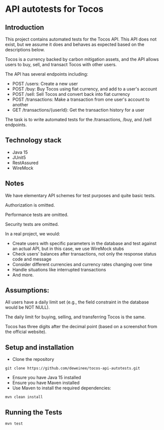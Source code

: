 # API autotests for Tocos

## Introduction

This project contains automated tests for the Tocos API. This API does not exist, but we assume it does and behaves as expected based on the descriptions below.

Tocos is a currency backed by carbon mitigation assets, and the API allows users to buy, sell, and transact Tocos with other users.

The API has several endpoints including:

- POST /users: Create a new user
- POST /buy: Buy Tocos using fiat currency, and add to a user's account
- POST /sell: Sell Tocos and convert back into fiat currency
- POST /transactions: Make a transaction from one user's account to another
- GET /transactions/{userId}: Get the transaction history for a user

The task is to write automated tests for the /transactions, /buy, and /sell endpoints.


## Technology stack

- Java 15
- JUnit5
- RestAssured
- WireMock


## Notes

We have elementary API schemes for test purposes and quite basic tests.

Authorization is omitted.

Performance tests are omitted.

Security tests are omitted.

In a real project, we would:
- Create users with specific parameters in the database and test against an actual API, but in this case, we use WireMock stubs
- Check users' balances after transactions, not only the response status code and message
- Consider different currencies and currency rates changing over time
- Handle situations like interrupted transactions
- And more.


## Assumptions:

All users have a daily limit set (e.g., the field constraint in the database would be NOT NULL).

The daily limit for buying, selling, and transferring Tocos is the same.

Tocos has three digits after the decimal point (based on a screenshot from the official website).


## Setup and installation

- Clone the repository
```
git clone https://github.com/deweinee/tocos-api-autotests.git
```
- Ensure you have Java 15 installed
- Ensure you have Maven installed
- Use Maven to install the required dependencies:
```
mvn clean install
```


## Running the Tests

```mvn test```
